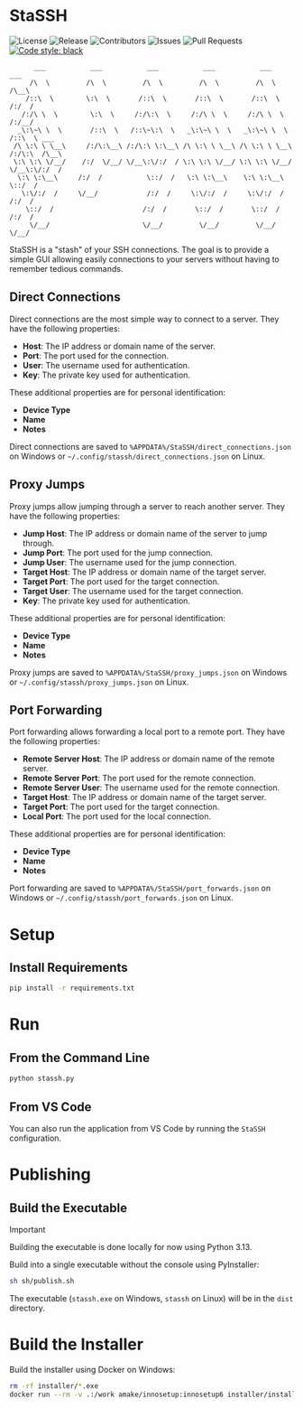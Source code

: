 # StaSSH

![License](https://img.shields.io/github/license/campbellmbrown/stassh)
![Release](https://img.shields.io/github/v/release/campbellmbrown/stassh)
![Contributors](https://img.shields.io/github/contributors/campbellmbrown/stassh)
![Issues](https://img.shields.io/github/issues/campbellmbrown/stassh)
![Pull Requests](https://img.shields.io/github/issues-pr/campbellmbrown/stassh)
[![Code style: black](https://img.shields.io/badge/code%20style-black-000000.svg)](https://github.com/psf/black)

```
      ___           ___           ___           ___           ___           ___
     /\  \         /\  \         /\  \         /\  \         /\  \         /\__\
    /::\  \        \:\  \       /::\  \       /::\  \       /::\  \       /:/  /
   /:/\ \  \        \:\  \     /:/\:\  \     /:/\ \  \     /:/\ \  \     /:/__/
  _\:\~\ \  \       /::\  \   /::\~\:\  \   _\:\~\ \  \   _\:\~\ \  \   /::\  \ ___
 /\ \:\ \ \__\     /:/\:\__\ /:/\:\ \:\__\ /\ \:\ \ \__\ /\ \:\ \ \__\ /:/\:\  /\__\
 \:\ \:\ \/__/    /:/  \/__/ \/__\:\/:/  / \:\ \:\ \/__/ \:\ \:\ \/__/ \/__\:\/:/  /
  \:\ \:\__\     /:/  /           \::/  /   \:\ \:\__\    \:\ \:\__\        \::/  /
   \:\/:/  /     \/__/            /:/  /     \:\/:/  /     \:\/:/  /        /:/  /
    \::/  /                      /:/  /       \::/  /       \::/  /        /:/  /
     \/__/                       \/__/         \/__/         \/__/         \/__/
```

StaSSH is a "stash" of your SSH connections.
The goal is to provide a simple GUI allowing easily connections to your servers without having to remember tedious commands.

## Direct Connections

Direct connections are the most simple way to connect to a server. They have the following properties:

- **Host**: The IP address or domain name of the server.
- **Port**: The port used for the connection.
- **User**: The username used for authentication.
- **Key**: The private key used for authentication.

These additional properties are for personal identification:

- **Device Type**
- **Name**
- **Notes**

Direct connections are saved to `%APPDATA%/StaSSH/direct_connections.json` on Windows or `~/.config/stassh/direct_connections.json` on Linux.

## Proxy Jumps

Proxy jumps allow jumping through a server to reach another server. They have the following properties:

- **Jump Host**: The IP address or domain name of the server to jump through.
- **Jump Port**: The port used for the jump connection.
- **Jump User**: The username used for the jump connection.
- **Target Host**: The IP address or domain name of the target server.
- **Target Port**: The port used for the target connection.
- **Target User**: The username used for the target connection.
- **Key**: The private key used for authentication.

These additional properties are for personal identification:

- **Device Type**
- **Name**
- **Notes**

Proxy jumps are saved to `%APPDATA%/StaSSH/proxy_jumps.json` on Windows or `~/.config/stassh/proxy_jumps.json` on Linux.

## Port Forwarding

Port forwarding allows forwarding a local port to a remote port. They have the following properties:

- **Remote Server Host**: The IP address or domain name of the remote server.
- **Remote Server Port**: The port used for the remote connection.
- **Remote Server User**: The username used for the remote connection.
- **Target Host**: The IP address or domain name of the target server.
- **Target Port**: The port used for the target connection.
- **Local Port**: The port used for the local connection.

These additional properties are for personal identification:

- **Device Type**
- **Name**
- **Notes**

Port forwarding are saved to `%APPDATA%/StaSSH/port_forwards.json` on Windows or `~/.config/stassh/port_forwards.json` on Linux.

# Setup

## Install Requirements

```bash
pip install -r requirements.txt
```

# Run

## From the Command Line

```bash
python stassh.py
```

## From VS Code

You can also run the application from VS Code by running the `StaSSH` configuration.

# Publishing

## Build the Executable

> [!IMPORTANT]
> Building the executable is done locally for now using Python 3.13.

Build into a single executable without the console using PyInstaller:

```bash
sh sh/publish.sh
```

The executable (``stassh.exe`` on Windows, ``stassh`` on Linux) will be in the ``dist`` directory.

# Build the Installer

Build the installer using Docker on Windows:

```bash
rm -rf installer/*.exe
docker run --rm -v .:/work amake/innosetup:innosetup6 installer/installer.iss
```

